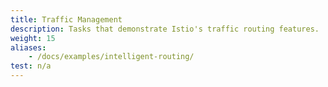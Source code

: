 ```yaml
---
title: Traffic Management
description: Tasks that demonstrate Istio's traffic routing features.
weight: 15
aliases:
    - /docs/examples/intelligent-routing/
test: n/a
---
```

